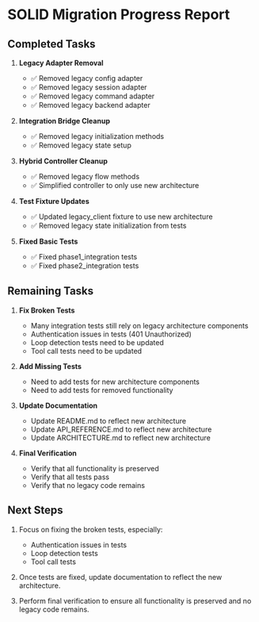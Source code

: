 # SOLID Migration Progress Report

## Completed Tasks

1. **Legacy Adapter Removal**
   - ✅ Removed legacy config adapter
   - ✅ Removed legacy session adapter
   - ✅ Removed legacy command adapter
   - ✅ Removed legacy backend adapter

2. **Integration Bridge Cleanup**
   - ✅ Removed legacy initialization methods
   - ✅ Removed legacy state setup

3. **Hybrid Controller Cleanup**
   - ✅ Removed legacy flow methods
   - ✅ Simplified controller to only use new architecture

4. **Test Fixture Updates**
   - ✅ Updated legacy_client fixture to use new architecture
   - ✅ Removed legacy state initialization from tests

5. **Fixed Basic Tests**
   - ✅ Fixed phase1_integration tests
   - ✅ Fixed phase2_integration tests

## Remaining Tasks

1. **Fix Broken Tests**
   - Many integration tests still rely on legacy architecture components
   - Authentication issues in tests (401 Unauthorized)
   - Loop detection tests need to be updated
   - Tool call tests need to be updated

2. **Add Missing Tests**
   - Need to add tests for new architecture components
   - Need to add tests for removed functionality

3. **Update Documentation**
   - Update README.md to reflect new architecture
   - Update API_REFERENCE.md to reflect new architecture
   - Update ARCHITECTURE.md to reflect new architecture

4. **Final Verification**
   - Verify that all functionality is preserved
   - Verify that all tests pass
   - Verify that no legacy code remains

## Next Steps

1. Focus on fixing the broken tests, especially:
   - Authentication issues in tests
   - Loop detection tests
   - Tool call tests

2. Once tests are fixed, update documentation to reflect the new architecture.

3. Perform final verification to ensure all functionality is preserved and no legacy code remains.
